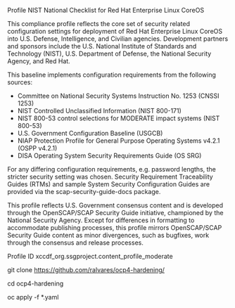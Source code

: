 Profile NIST National Checklist for Red Hat Enterprise Linux CoreOS

This compliance profile reflects the core set of security
related configuration settings for deployment of Red Hat Enterprise
Linux CoreOS into U.S. Defense, Intelligence, and Civilian agencies.
Development partners and sponsors include the U.S. National Institute
of Standards and Technology (NIST), U.S. Department of Defense,
the National Security Agency, and Red Hat.

This baseline implements configuration requirements from the following
sources:

- Committee on National Security Systems Instruction No. 1253 (CNSSI 1253)
- NIST Controlled Unclassified Information (NIST 800-171)
- NIST 800-53 control selections for MODERATE impact systems (NIST 800-53)
- U.S. Government Configuration Baseline (USGCB)
- NIAP Protection Profile for General Purpose Operating Systems v4.2.1 (OSPP v4.2.1)
- DISA Operating System Security Requirements Guide (OS SRG)

For any differing configuration requirements, e.g. password lengths, the stricter
security setting was chosen. Security Requirement Traceability Guides (RTMs) and
sample System Security Configuration Guides are provided via the
scap-security-guide-docs package.

This profile reflects U.S. Government consensus content and is developed through
the OpenSCAP/SCAP Security Guide initiative, championed by the National
Security Agency. Except for differences in formatting to accommodate
publishing processes, this profile mirrors OpenSCAP/SCAP Security Guide
content as minor divergences, such as bugfixes, work through the
consensus and release processes.

Profile ID	xccdf_org.ssgproject.content_profile_moderate

git clone https://github.com/ralvares/ocp4-hardening/

cd ocp4-hardening

oc apply -f *.yaml
